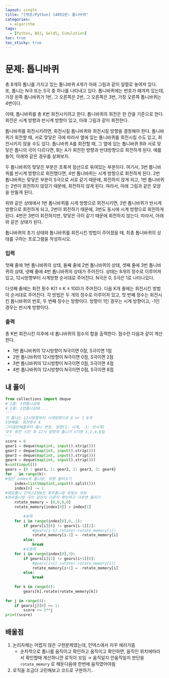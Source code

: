 ```yaml
---
layout: single
title: "[백준/Python] 14891번: 톱니바퀴"
categories:
  - algorithm
tags:
  - [Python, BOJ, Gold5, Simulation]
toc: true
toc_sticky: true
---
```

# 문제: 톱니바퀴

총 8개의 톱니를 가지고 있는 톱니바퀴 4개가 아래 그림과 같이 일렬로 놓여져 있다. 또, 톱니는 N극 또는 S극 중 하나를 나타내고 있다. 톱니바퀴에는 번호가 매겨져 있는데, 가장 왼쪽 톱니바퀴가 1번, 그 오른쪽은 2번, 그 오른쪽은 3번, 가장 오른쪽 톱니바퀴는 4번이다.


이때, 톱니바퀴를 총 K번 회전시키려고 한다. 톱니바퀴의 회전은 한 칸을 기준으로 한다. 회전은 시계 방향과 반시계 방향이 있고, 아래 그림과 같이 회전한다.


톱니바퀴를 회전시키려면, 회전시킬 톱니바퀴와 회전시킬 방향을 결정해야 한다. 톱니바퀴가 회전할 때, 서로 맞닿은 극에 따라서 옆에 있는 톱니바퀴를 회전시킬 수도 있고, 회전시키지 않을 수도 있다. 톱니바퀴 A를 회전할 때, 그 옆에 있는 톱니바퀴 B와 서로 맞닿은 톱니의 극이 다르다면, B는 A가 회전한 방향과 반대방향으로 회전하게 된다. 예를 들어, 아래와 같은 경우를 살펴보자.


두 톱니바퀴의 맞닿은 부분은 초록색 점선으로 묶여있는 부분이다. 여기서, 3번 톱니바퀴를 반시계 방향으로 회전했다면, 4번 톱니바퀴는 시계 방향으로 회전하게 된다. 2번 톱니바퀴는 맞닿은 부분이 S극으로 서로 같기 때문에, 회전하지 않게 되고, 1번 톱니바퀴는 2번이 회전하지 않았기 때문에, 회전하지 않게 된다. 따라서, 아래 그림과 같은 모양을 만들게 된다.


위와 같은 상태에서 1번 톱니바퀴를 시계 방향으로 회전시키면, 2번 톱니바퀴가 반시계 방향으로 회전하게 되고, 2번이 회전하기 때문에, 3번도 동시에 시계 방향으로 회전하게 된다. 4번은 3번이 회전하지만, 맞닿은 극이 같기 때문에 회전하지 않는다. 따라서, 아래와 같은 상태가 된다.


톱니바퀴의 초기 상태와 톱니바퀴를 회전시킨 방법이 주어졌을 때, 최종 톱니바퀴의 상태를 구하는 프로그램을 작성하시오.

### 입력

첫째 줄에 1번 톱니바퀴의 상태, 둘째 줄에 2번 톱니바퀴의 상태, 셋째 줄에 3번 톱니바퀴의 상태, 넷째 줄에 
4번 톱니바퀴의 상태가 주어진다. 상태는 8개의 정수로 이루어져 있고, 12시방향부터 시계방향 순서대로 주어진다. N극은 0, 
S극은 1로 나타나있다.

다섯째 줄에는 회전 횟수 K(1 ≤ K ≤ 100)가 주어진다. 다음 K개 줄에는 회전시킨 방법이 순서대로 주어진다. 각 
방법은 두 개의 정수로 이루어져 있고, 첫 번째 정수는 회전시킨 톱니바퀴의 번호, 두 번째 정수는 방향이다. 방향이 1인 경우는 
시계 방향이고, -1인 경우는 반시계 방향이다.

### 출력

총 K번 회전시킨 이후에 네 톱니바퀴의 점수의 합을 출력한다. 점수란 다음과 같이 계산한다.

- 1번 톱니바퀴의 12시방향이 N극이면 0점, S극이면 1점
- 2번 톱니바퀴의 12시방향이 N극이면 0점, S극이면 2점
- 3번 톱니바퀴의 12시방향이 N극이면 0점, S극이면 4점
- 4번 톱니바퀴의 12시방향이 N극이면 0점, S극이면 8점
## 내 풀이
```python
from collections import deque
# 1줄: 1번톱니상태
# 2줄: 2번톱니상태 ...
'''
각 톱니는 12시방향부터 시계방향으로 0 or 1 8개
5번째줄: 회전횟수 k
그다음번째줄부터 톱니 번호, 방향(1: 시계, -1: 반시계)
모두 회전 시킨 후 12시 방향의 톱니가 s이면 1,2,4,8점
'''
score = 0
gear1 = deque(map(int, input().strip()))
gear2 = deque(map(int, input().strip()))
gear3 = deque(map(int, input().strip()))
gear4 = deque(map(int, input().strip()))
k=int(input())
gears = {0 : gear1, 1: gear2, 2: gear3, 3: gear4}
for _ in range(k):
#일단 index로 톱니랑, 방향 불러오기
    index=list(map(int,input().split()))
    index[0] -= 1
#해당톱니 인덱스2랑6은 좌우톱니랑 맞닿는 부분
#좌우톱니랑 극이 같은지 다른지 확인하고 다르면 돌리기
    rotate_memory = [0,0,0,0]
    rotate_memory[index[0]] = index[1]
    
        #왼쪽
    for i in range(index[0],0,-1): 
        if gears[i][6] != gears[i-1][2]:
            #gears[i-1].rotate(-rotate_memory[i])
            rotate_memory[i-1] = -rotate_memory[i]
        else:
            break
        #오른쪽
    for i in range(index[0],3):
        if gears[i][2] != gears[i+1][6]:
            #gears[i+1].rotate(-rotate_memory[i])
            rotate_memory[i+1] = -rotate_memory[i]
        else:
            break
            
    for k in range(4):
        gears[k].rotate(rotate_memory[k])
        
for j in range(4):
    if gears[j][0] == 1:
        score += 2**j
print(score)
```

## 배울점

1. 논리자체는 어렵지 않은 구현문제였는데, 인덱스에서 자꾸 에러가뜸
    - 순차적으로 톱니를 움직이고 확인하고 움직이고 확인하면, 움직인 위치에따라서 확인할때 계산하니깐 로직이 꼬임 → 움직일지 안움직일지 판단을 `rotate_memory` 로 해둔다음에 한번에 움직였어야됨
2. 로직을 조금더 고민해보고 코드로 구현하기..